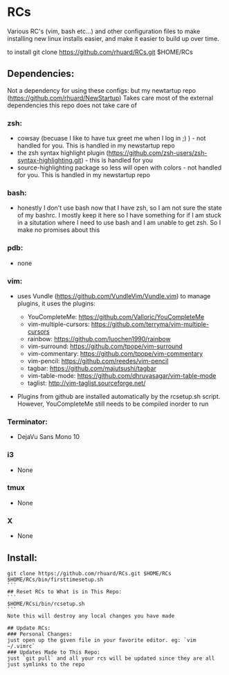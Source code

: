 # RCs
Various RC's (vim, bash etc...) and other configuration files to make installing new linux installs easier, and make it easier to build up over time.

to install git clone https://github.com/rhuard/RCs.git $HOME/RCs

## Dependencies:
Not a dependency for using these configs: but my newtartup repo (https://github.com/rhuard/NewStartup) Takes care most of the external dependencies this repo does not take care of

### zsh:
* cowsay (becuase I like to have tux greet me when I log in ;) ) - not handled for you. This is handled in my newstartup repo
* the zsh syntax highlight plugin (https://github.com/zsh-users/zsh-syntax-highlighting.git) - this is handled for you
* source-highlighting package so less will open with colors - not handled for you. This is handled in my newstartup repo

### bash:
* honestly I don't use bash now that I have zsh, so I am not sure the state of my bashrc. I mostly keep it here so I have something for if I am stuck in a situtation where I need to use bash and I am unable to get zsh. So I make no promises about this

### pdb:
* none

### vim:
* uses Vundle (https://github.com/VundleVim/Vundle.vim) to manage plugins, it uses the plugins:
  * YouCompleteMe: https://github.com/Valloric/YouCompleteMe
  * vim-multiple-cursors: https://github.com/terryma/vim-multiple-cursors
  * rainbow: https://github.com/luochen1990/rainbow
  * vim-surround: https://github.com/tpope/vim-surround
  * vim-commentary: https://github.com/tpope/vim-commentary
  * vim-pencil: https://github.com/reedes/vim-pencil
  * tagbar: https://github.com/majutsushi/tagbar
  * vim-table-mode: https://github.com/dhruvasagar/vim-table-mode
  * taglist: http://vim-taglist.sourceforge.net/

* Plugins from github are installed automatically by the rcsetup.sh script. However, YouCompleteMe still needs to be compiled inorder to run

### Terminator:
* DejaVu Sans Mono 10

### i3
* None

### tmux
* None

### X
* None

## Install:
````
git clone https://github.com/rhuard/RCs.git $HOME/RCs
$HOME/RCs/bin/firsttimesetup.sh
```
## Reset RCs to What is in This Repo:
```
$HOME/RCsi/bin/rcsetup.sh
```
Note this will destroy any local changes you have made

## Update RCs:
### Personal Changes:
just open up the given file in your favorite editor. eg: `vim ~/.vimrc`
### Updates Made to This Repo:
just `git pull` and all your rcs will be updated since they are all just symlinks to the repo
